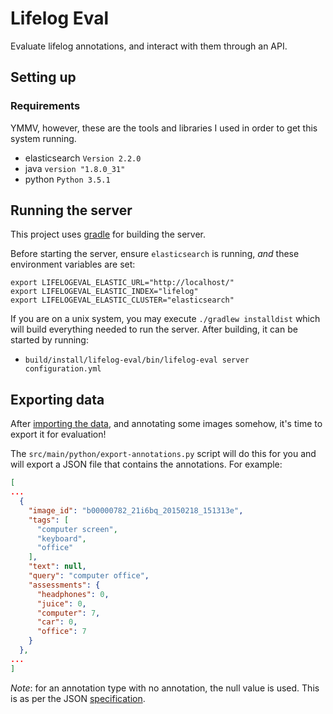 # Lifelog Eval

Evaluate lifelog annotations, and interact with them through an API.

## Setting up

### Requirements

YMMV, however, these are the tools and libraries I used in order to get
this system running.

 - elasticsearch `Version 2.2.0`
 - java `version "1.8.0_31"`
 - python `Python 3.5.1`

## Running the server

This project uses [gradle](https://gradle.org/) for building the server.

Before starting the server, ensure `elasticsearch` is running, _and_ 
these environment variables are set:

```
export LIFELOGEVAL_ELASTIC_URL="http://localhost/"
export LIFELOGEVAL_ELASTIC_INDEX="lifelog"
export LIFELOGEVAL_ELASTIC_CLUSTER="elasticsearch"
```

If you are on a unix system, you may execute `./gradlew installdist` 
which will build everything needed to run the server. After building, 
it can be started by running:

 - `build/install/lifelog-eval/bin/lifelog-eval server configuration.yml`

## Exporting data

After [importing the data](https://github.com/hscells/lifelog-sampling#importing-the-data),
and annotating some images somehow, it's time to export it for 
evaluation!

The `src/main/python/export-annotations.py` script will do this for you
and will export a JSON file that contains the annotations. For example:

```json
[
...
  {
    "image_id": "b00000782_21i6bq_20150218_151313e",
    "tags": [
      "computer screen",
      "keyboard",
      "office"
    ],
    "text": null,
    "query": "computer office",
    "assessments": {
      "headphones": 0,
      "juice": 0,
      "computer": 7,
      "car": 0,
      "office": 7
    }
  },
...
]
```

_Note_: for an annotation type with no annotation, the null value is
used. This is as per the JSON [specification](http://www.json.org/).